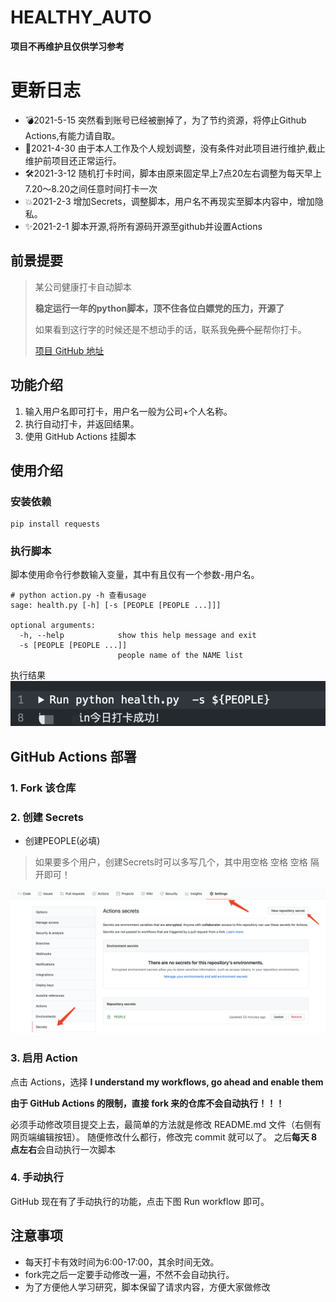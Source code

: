 # HEALTHY_AUTO

**项目不再维护且仅供学习参考**


# 更新日志

- 💣2021-5-15 突然看到账号已经被删掉了，为了节约资源，将停止Github Actions,有能力请自取。 
- 📌2021-4-30 由于本人工作及个人规划调整，没有条件对此项目进行维护,截止维护前项目还正常运行。
- 🛠2021-3-12 随机打卡时间，脚本由原来固定早上7点20左右调整为每天早上7.20～8.20之间任意时间打卡一次
- 💥2021-2-3 增加Secrets，调整脚本，用户名不再现实至脚本内容中，增加隐私。
- ✨2021-2-1 脚本开源,将所有源码开源至github并设置Actions
 
## 前景提要
>某公司健康打卡自动脚本
>
>**稳定运行一年的python脚本，顶不住各位白嫖党的压力，开源了**
>
>如果看到这行字的时候还是不想动手的话，联系我~~免费个屁~~帮你打卡。
>
>[项目 GitHub 地址](https://github.com/adil-zhang/healthy_auto)

## 功能介绍
1. 输入用户名即可打卡，用户名一般为公司+个人名称。
2. 执行自动打卡，并返回结果。
3. 使用 GitHub Actions 挂脚本


## 使用介绍

### 安装依赖
```shell
pip install requests
```
### 执行脚本

脚本使用命令行参数输入变量，其中有且仅有一个参数-用户名。
```shell
# python action.py -h 查看usage
sage: health.py [-h] [-s [PEOPLE [PEOPLE ...]]]

optional arguments:
  -h, --help            show this help message and exit
  -s [PEOPLE [PEOPLE ...]]
                        people name of the NAME list
```
执行结果
![](img/jieguo.png)

## GitHub Actions 部署

### 1. Fork 该仓库

### 2. 创建 Secrets

 - 创建PEOPLE(必填)
 > 如果要多个用户，创建Secrets时可以多写几个，其中用空格 空格 空格 隔开即可！
 >
 ![](img/secrets.png)
### 3. 启用 Action

点击 Actions，选择 **I understand my workflows, go ahead and enable them**

**由于 GitHub Actions 的限制，直接 fork 来的仓库不会自动执行！！！**

必须手动修改项目提交上去，最简单的方法就是修改 README.md 文件（右侧有网页端编辑按钮）。
随便修改什么都行，修改完 commit 就可以了。
之后**每天 8 点左右**会自动执行一次脚本

### 4. 手动执行

GitHub 现在有了手动执行的功能，点击下图 Run workflow 即可。

## 注意事项

- 每天打卡有效时间为6:00-17:00，其余时间无效。
- fork完之后一定要手动修改一遍，不然不会自动执行。
- 为了方便他人学习研究，脚本保留了请求内容，方便大家做修改
